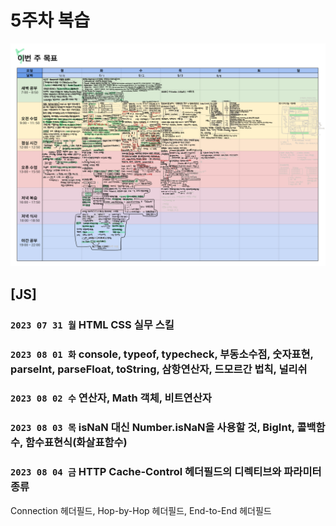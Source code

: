 # 5주차 복습
![img](../99_images/planner_5.png)

## [JS]
### `2023 07 31 월` HTML CSS 실무 스킬
### `2023 08 01 화` console, typeof, typecheck, 부동소수점, 숫자표현, parseInt, parseFloat, toString, 삼항연산자, 드모르간 법칙, 널리쉬
### `2023 08 02 수` 연산자, Math 객체, 비트연산자
### `2023 08 03 목` isNaN 대신 Number.isNaN을 사용할 것, BigInt, 콜백함수, 함수표현식(화살표함수)
### `2023 08 04 금` HTTP Cache-Control 헤더필드의 디렉티브와 파라미터 종류
Connection 헤더필드, Hop-by-Hop 헤더필드,
End-to-End 헤더필드